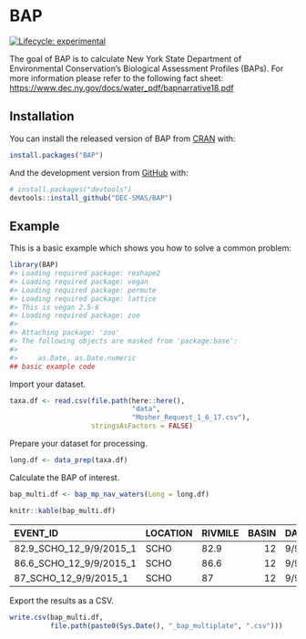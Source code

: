 
<!-- README.md is generated from README.Rmd. Please edit that file -->

# BAP

<!-- badges: start -->

[![Lifecycle:
experimental](https://img.shields.io/badge/lifecycle-experimental-orange.svg)](https://www.tidyverse.org/lifecycle/#experimental)
<!-- badges: end -->

The goal of BAP is to calculate New York State Department of
Environmental Conservation’s Biological Assessment Profiles (BAPs). For
more information please refer to the following fact sheet:
<https://www.dec.ny.gov/docs/water_pdf/bapnarrative18.pdf>

## Installation

You can install the released version of BAP from
[CRAN](https://CRAN.R-project.org) with:

``` r
install.packages("BAP")
```

And the development version from [GitHub](https://github.com/) with:

``` r
# install.packages("devtools")
devtools::install_github("DEC-SMAS/BAP")
```

## Example

This is a basic example which shows you how to solve a common problem:

``` r
library(BAP)
#> Loading required package: reshape2
#> Loading required package: vegan
#> Loading required package: permute
#> Loading required package: lattice
#> This is vegan 2.5-6
#> Loading required package: zoo
#> 
#> Attaching package: 'zoo'
#> The following objects are masked from 'package:base':
#> 
#>     as.Date, as.Date.numeric
## basic example code
```

Import your dataset.

``` r
taxa.df <- read.csv(file.path(here::here(),
                              "data",
                              "Mosher_Request_1_6_17.csv"),
                    stringsAsFactors = FALSE)
```

Prepare your dataset for processing.

``` r
long.df <- data_prep(taxa.df)
```

Calculate the BAP of interest.

``` r
bap_multi.df <- bap_mp_nav_waters(Long = long.df)
```

``` r
knitr::kable(bap_multi.df)
```

| EVENT\_ID                   | LOCATION | RIVMILE | BASIN | DATE     | RICHNESS | RICH\_SCORE | EPT\_RICH | EPT\_SCORE |  HBI | HBI\_SCORE |  SHANNON | SHANNON\_SCORE | FINAL\_SCORE |
| :-------------------------- | :------- | :------ | ----: | :------- | -------: | ----------: | --------: | ---------: | ---: | ---------: | -------: | -------------: | -----------: |
| 82.9\_SCHO\_12\_9/9/2015\_1 | SCHO     | 82.9    |    12 | 9/9/2015 |       37 |          10 |        16 |         10 | 3.15 |         10 | 4.737373 |             10 |           10 |
| 86.6\_SCHO\_12\_9/9/2015\_1 | SCHO     | 86.6    |    12 | 9/9/2015 |       36 |          10 |        16 |         10 | 3.88 |         10 | 4.692271 |             10 |           10 |
| 87\_SCHO\_12\_9/9/2015\_1   | SCHO     | 87      |    12 | 9/9/2015 |       36 |          10 |        13 |         10 | 4.33 |         10 | 4.907209 |             10 |           10 |

Export the results as a CSV.

``` r
write.csv(bap_multi.df, 
          file.path(paste0(Sys.Date(), "_bap_multiplate", ".csv")))
```
